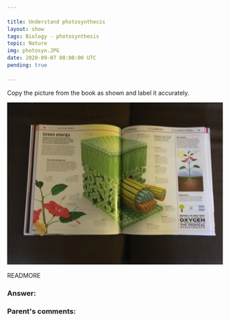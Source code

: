```yaml
---

title: Understand photosynthesis
layout: show
tags: Biology - photosynthesis
topic: Nature
img: photosyn.JPG
date: 2020-09-07 00:00:00 UTC
pending: true

---
```


Copy the picture from the book as shown and label it accurately.

![](images/photosyn.JPG)

READMORE

### Answer:

### Parent's comments:

